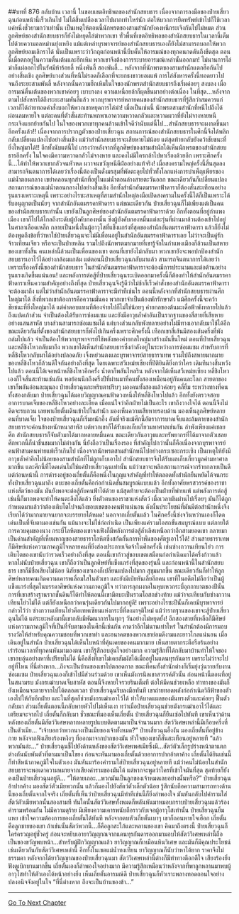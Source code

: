 ##บทที่ 876 กลับบ้าน
เวลานี้ ในขอบเขตอิทธิพลของสำนักสยบธาร เนื่องจากการลงมือของป๋ายเสี่ยวฉุนก่อนหน้านี้เร็วเกินไป ไม่ได้สิ้นเปลืองเวลาไปมากเท่าไหร่นัก ต่อให้บวกการยึดทรัพย์เข้าไปก็ใช้เวลาแค่หนึ่งชั่วยามกว่าเท่านั้น
เป็นเหตุให้ตอนนี้นักพรตของสามสำนักยังคงหนีกระเจิงกันไปไม่หมด ส่วนลูกศิษย์ของสำนักสยบธารก็ยังไม่หยุดไล่ฆ่าพวกเขา ทั่วพื้นที่เขตอิทธิพลของสำนักสยบธารในเวลานี้เต็มไปด้วยความอลหม่านยุ่งเหยิง
แม้แต่เหล่าบุรพาจารย์ของสำนักสยบธารเองก็ยังไม่สามารถบอกให้พวกลูกศิษย์ยอมเลิกราได้ นั่นเป็นเพราะว่าวิกฤตก่อนหน้านี้บีบคั้นให้อารมณ์ของทุกคนกดดันถึงขีดสุด ตอนนี้เมื่อตกอยู่ในความตื่นเต้นและฮึกเหิม พวกเขาจึงต้องการระบายอารมณ์เหล่านั้นออกมา!
ไม่นานการไล่ฆ่าก็แผ่ออกไปในรัศมีห้าร้อยลี้ หนึ่งพันลี้ สองพันลี้...
หลังจากที่นักพรตของสามสำนักแตกฮือกันไปอย่างสิ้นเชิง ลูกศิษย์บางส่วนที่หนีไม่รอดก็เลือกที่จะยกธงขาวยอมแพ้
การไล่สังหารครั้งนี้ทอดยาวไปจนถึงระยะสามพันลี้ หลังจากนั้นความฮึกเหิมในใจของนักพรตสำนักสยบธารถึงเริ่มค่อยๆ สงบลง เมื่ออารมณ์ตื่นเต้นของพวกเขาค่อยๆ เบาบางลง ความเหนื่อยล้าก็ผุดขึ้นมาอย่างต่อเนื่อง ในที่สุด...หลังจากตามไปสังหารได้ถึงระยะสามพันลี้แล้ว พวกบุรพาจารย์หลายคนของสำนักสยบธารที่รู้สึกว่าสมควรแก่เวลาก็ได้ถ่ายทอดคำสั่งบอกให้พวกเขาหยุดการไล่ฆ่า!
เมื่อเป็นเช่นนี้ นักพรตสามสำนักที่หนีไปถึงได้ผ่อนลมหายใจ แต่ละคนที่ตัวสั่นสะท้านพกพาเอาความหวาดกลัวและหวาดผวาที่ยังไม่จางหายหนีกระเจิงแยกย้ายกันไป
ในใจของพวกเขาทุกคนล้วนเข้าใจดีว่านับแต่นี้ไป...สำนักสยบธารจะผงาดขึ้นมาอีกครั้งแล้ว!!
เนื่องจากการปรากฏตัวของป๋ายเสี่ยวฉุน สถานการณ์ของสำนักสยบธารในศึกนี้จึงได้พลิกกลับเปลี่ยนแปลงไปอย่างสิ้นเชิง แม้ว่าสำนักสยบธารจะเสียหายไม่น้อย แต่สุดท้ายกลับยังคว้าชัยชนะที่ยิ่งใหญ่มาได้!!
อีกทั้งนับแต่นี้ไป เกรงว่าหลังจากที่ลูกศิษย์ของสามสำนักได้เห็นนักพรตของสำนักสยบธารอีกครั้ง ในใจคงมีความหวาดกลัวไม่จางหาย และคงไม่มีใครกล้าไปหาเรื่องด้วยอีก เพราะศึกครั้งนี้...ได้ทำให้พวกเขากลัวจนหัวหด ผวาจนขวัญหนีดีฝ่ออย่างแท้จริง!
เมื่อสงครามใหญ่ครั้งนี้สิ้นสุดลง สามารถจินตนาการได้เลยว่าเรื่องนี้ต้องเป็นดั่งมรสุมที่พัดตะลุยไปทั่วทั้งโลกแห่งการบำเพ็ญเพียรของแม่น้ำตอนกลาง เขย่าคลอนทุกสำนักที่อยู่ในแม่น้ำตอนล่างสายตะวันออก ขณะเดียวกันก็เปลี่ยนแปลงสถานการณ์ของแม่น้ำตอนกลางไปอย่างสิ้นเชิง
อีกทั้งสำนักอันตมรรคาฟ้าดาราก็ต้องสั่นสะเทือนอย่างรุนแรงเพราะเหตุนี้ เพราะอย่างไรซะสาเหตุที่สามสำนักใหญ่ลงมือเปิดสงครามในครั้งนี้ได้ก็เป็นเพราะได้รับอนุญาตเป็นนัยๆ จากสำนักอันตมรรคาฟ้าดารา
แต่ขณะเดียวกัน ป๋ายเสี่ยวฉุนก็ไม่เพียงแต่เป็นคนของสำนักสยบธารเท่านั้น เขายังเป็นลูกศิษย์ของสำนักอันตมรรคาฟ้าดาราด้วย อีกทั้งตอนที่อยู่กำแพงเมือง เขาก็ไปได้ไกลถึงระดับผู้บังคับกองหมื่น
ซึ่งผู้บังคับกองหมื่นแต่ละรุ่นที่ผ่านมาล้วนต้องเข้าไปอยู่ในศาลาเลือดเหล็ก กลายเป็นหนึ่งในผู้อาวุโสที่แข็งแกร่งที่สุดของสำนักอันตมรรคาฟ้าดารา แล้วก็ยิ่งไม่ต้องพูดถึงข้อที่ว่าหาใช่ป๋ายเสี่ยวฉุนจะไม่มีเพื่อนอยู่ในสำนักอันตมรรคาฟ้าดาราเลย ไม่ว่าจะเป็นคู่รักจ้าวเทียนเจียว หรือจะเป็นป๋ายหลิน รวมไปถึงนักพรตมากมายที่เขารู้จักในกำแพงเมืองก็ล้วนเป็นสหายของเขาทั้งสิ้น
คนเหล่านี้ล้วนเป็นเพื่อนของเขา ตอนที่เขายังไม่กลับมา พวกเขายังจะพอปกป้องสำนักสยบธารเอาไว้ได้อย่างกล้อมแกล้ม แต่ตอนนี้ป๋ายเสี่ยวฉุนกลับมาแล้ว สามารถจินตนาการได้เลยว่าเพราะเรื่องครั้งนี้ของสำนักสยบธาร ในสำนักอันตมรรคาฟ้าดาราจะต้องมีการประนามและต่อต้านอย่างรุนแรงเกิดขึ้นแน่นอน!
และพลังการต่อสู้ที่ป๋ายเสี่ยวฉุนระเบิดออกมาครั้งนี้ก็ต้องทำให้สำนักอันตมรรคาฟ้าดาราเห็นความสำคัญอย่างถึงที่สุด ป๋ายเสี่ยวฉุนจึงรู้ดีว่าไม่ช้าก็เร็วคำสั่งของสำนักอันตมรรคาฟ้าดาราจะต้องมาถึง
แต่ไม่ว่าสำนักอันตมรรคาฟ้าดาราจะมีท่าทีเช่นไร ตอนนี้หลังจากที่สำนักสยบธารผ่านศึกใหญ่มาได้ สิ่งที่พวกเขาต้องการคือความมั่นคง พวกเขาจำเป็นต้องพักรักษาตัว แม้ศึกครั้งนี้จะคว้าชัยชนะที่ยิ่งใหญ่มาได้ แต่ค่าตอบแทนที่ต้องจ่ายไปก็ไม่ใช่น้อยๆ
ค่ายกลของต้นมะเดื่อฟ้าพังทลายไปแล้วถึงแปดเก้าส่วน จำเป็นต้องได้รับการซ่อมแซม และยังมีอาวุธล้ำค่าอันเป็นรากฐานของสี่สายที่เสียหายอย่างแสนสาหัส บางส่วนสามารถซ่อมแซมได้ แต่บางส่วนกลับพังทลายอย่างไม่มีทางเอากลับมาใช้ได้อีก
ขณะเดียวกันที่ตั้งของสำนักสยบธารก็พังไปเกินครึ่งเพราะศึกครั้งนี้ เทือกเขาสี่เส้นมีสองเส้นครึ่งที่พังถล่มไปแล้ว จำเป็นต้องให้พวกบุรพาจารย์ใช้พลังของค่ายกลใหญ่มาสร้างมันขึ้นใหม่
ตอนที่ป๋ายเสี่ยวฉุนและหลี่ชิงโหวกลับมาถึง พวกเขาได้เห็นสำนักสยบธารซึ่งกำลังอยู่ในระหว่างการซ่อมแซม สำหรับการที่หลี่ชิงโหวกลับมาได้อย่างปลอดภัย เจิ้งหย่วนตงและบุรพาจารย์สายธาราเทพ รวมไปถึงสหายมากมายของหลี่ชิงโหวก็ล้วนดีใจกันอย่างถึงที่สุด โดยเฉพาะสวีเหม่ยเซียงที่ปิติยินดียิ่งกว่าใคร เดิมทีนางสิ้นหวังไปแล้ว ตอนนี้ได้เจอหน้าหลี่ชิงโหวอีกครั้ง น้ำตาก็พลันไหลริน
หลังจากได้เห็นสวีเหม่ยเซียง หลี่ชิงโหวเองก็ใจสั่นสะท้านเช่นกัน พอย้อนนึกถึงครึ่งปีที่ผ่านมาที่คนทั้งสองเหมือนอยู่กันคนละโลก สายตาของเขาก็พลันอ่อนละมุนลง ป๋ายเสี่ยวฉุนกะพริบตาปริบๆ มองคนทั้งสองแล้วค่อยๆ คลี่ยิ้ม ระหว่างทางที่คนทั้งสองกลับมา ป๋ายเสี่ยวฉุนได้มอบวิญญาณคนฟ้าดวงหนึ่งให้หลี่ชิงโหวไปแล้ว อีกทั้งยังตรวจสอบอาการบาดเจ็บของหลี่ชิงโหวอย่างละเอียด เมื่อแน่ใจว่าอีกฝ่ายไม่เป็นอะไร เขาถึงวางใจได้ ตอนนี้จึงไม่คิดจะรบกวน เลยพาเถี่ยตั้นเดินเข้าไปในสำนัก
มองเห็นความเสียหายรอบด้าน มองเห็นลูกศิษย์หลายคนที่บาดเจ็บ ใจของป๋ายเสี่ยวฉุนก็เริ่มหนักอึ้ง
อันที่จริงแม้ศึกนี้อัตราการบาดเจ็บและล้มตายของสำนักสยบธารจะค่อนข้างหนักหนาสาหัส แต่พวกเขาก็ได้รับผลเก็บเกี่ยวมหาศาลเช่นกัน ลำพังเพียงแค่เชลยศึก สำนักสยบธารก็จับตัวมาได้มากหลายหมื่นคน ขณะเดียวกันอาวุธและทรัพยากรที่ได้มาจากตัวเชลยศึกพวกนี้ก็น่าชื่นชมมากไม่ต่างกัน
นี่ยังถือว่าเป็นเรื่องรอง ที่สำคัญไปกว่านั้นก็คือเนื่องจากบุรพาจารย์คนฟ้าสามคนพ่ายแพ้เร็วเกินไป เนื่องจากนักพรตสามสำนักหนีไปอย่างกระเซอะกระเซิง เป็นเหตุให้ยังมีอาวุธล้ำค่าอีกไม่น้อยของสามสำนักที่ไม่ถูกเก็บเอาไป สำนักสยบธารจึงได้รับผลเก็บเกี่ยวมูลค่ามหาศาลมากขึ้น
และศึกนี้ที่โดดเด่นไม่ใช่แค่ป๋ายเสี่ยวฉุนเท่านั้น แม้ว่าเขาจะพลิกสถานการณ์จากร้ายกลายเป็นดี แต่ก่อนหน้านี้ การดำรงอยู่ของเถี่ยตั้นก็คือหนึ่งในกุญแจสำคัญที่ทำให้ตลอดทั้งสำนักยืนหยัดได้จนกระทั่งป๋ายเสี่ยวฉุนมาถึง
ตบะของเถี่ยตั้นคือก่อกำเนิดขั้นสมบูรณ์แบบแล้ว อีกทั้งอาศัยพรสวรรค์ของราชาแห่งสัตว์ของมัน มันยังพอจะต่อสู้กับคนฟ้าได้ด้วย แม้สุดท้ายจะต้องเป็นฝ่ายที่พ่ายแพ้ แต่พลังการต่อสู้เช่นนี้ก็มากพอจะทำให้คนตะลึงได้แล้ว
ยิ่งตัวตนของราชาแห่งสัตว์ เมื่อเวลาผันผ่านไปเรื่อยๆ มันก็ได้ถูกกำหนดมาแล้วว่าต้องเติบโตไปจนถึงขอบเขตของคนฟ้าแน่นอน ดังนั้นประโยชน์ที่มันมีต่อสำนักหนึ่งจึงเรียกได้ว่ามากมายจนยากจะบรรยายได้หมด!
นอกจากเถี่ยตั้นแล้ว ในศึกครั้งนี้ซ่งจวินหว่านเองก็โดดเด่นเป็นที่จับตามองเช่นกัน แม้นางจะไม่ใช่ก่อกำเนิด เป็นเพียงแค่รวมโอสถขั้นสมบูรณ์แบบ แต่ภายใต้การควบคุมของนาง กระบี่โลหิตของเขาจงเฟิงก็มีพลังการต่อสู้ล้ำเลิศเหนือกว่าอีกสามยอดเขา กลายมาเป็นด่านสำคัญที่เหี้ยมหาญของสายธาราโลหิตซึ่งสกัดกั้นการห้ำหั่นของศัตรูเอาไว้ได้!
ส่วนสายธาราเทพก็มีศิษย์แห่งความภาคภูมิใจหลายคนที่ยิ่งส่องประกายเจิดจ้าในศึกครั้งนี้ เช่นซ่างกวานเทียนโย่ว การเติบโตของเขานับว่ารวดเร็วอย่างถึงที่สุด ตอนนี้เขาก้าวสู่ขอบเขตเสมือนก่อกำเนิดมาได้ครึ่งก้าวแล้ว หากไม่นับป๋ายเสี่ยวฉุน เขาก็ถือว่าเป็นลูกศิษย์ที่แข็งแกร่งที่สุดของรุ่นนี้
และก่อนหน้านี้ในสำนักสยบธาร เขาก็มีชื่อเสียงไม่น้อย นิสัยของเขาเองก็เปลี่ยนแปลงไปมาก สุขุมมากขึ้น ขณะเดียวกันก็ทำให้ลูกศิษย์หลายคนเกิดความเคารพเลื่อมใสในตัวเขา
และยังมีเป่ยหันเลี่ยอีกคน เขาที่ในอดีตไม่ถือว่าเป็นผู้แข็งแกร่งที่สุดในบรรดาศิษย์แห่งความภาคภูมิใจ ทว่าการลุกผงาดในหุบเหวกระบี่อุกกาบาตของปีนั้น การที่เขาสร้างฐานรากชั้นดินก็ได้ทำให้ตอนนี้เขามีตบะเป็นรวมโอสถช่วงท้าย แม้ว่าจะเทียบกับซ่างกวานเทียนโย่วไม่ได้ แต่ก็ยังเหนือกว่าคนรุ่นเดียวกันไปมากอยู่ดี!
เพราะอย่างไรซะปีนั้นก็เคยมีบุรพาจารย์กล่าวไว้ว่า ซ่างกวานเทียนโย่วคือเทพเซียนแห่งกระบี่ที่ลงมาจุติใหม่ แม้ว่ารากฐานของเขาจะสู้ป๋ายเสี่ยวฉุนไม่ได้ แต่ระยะหลังมานี้เขากลับมีพัฒนาการในทุกๆ วันอย่างไม่หยุดยั้ง!
อีกสองสายที่เหลือก็มีศิษย์แห่งความภาคภูมิใจที่เป็นที่จับตามองในศึกนี้เช่นกัน คาดว่าอีกไม่นานเท่าไหร่ ในสำนักต้องมีการมอบรางวัลให้สำหรับคุณความชอบที่พวกเขาทำ และอนาคตของพวกเขาย่อมดีงามและยาวไกลแน่นอน
เมื่อเดินอยู่ในสำนัก ป๋ายเสี่ยวฉุนได้เห็นใบหน้าที่คุ้นเคยของคนมากมาย เห็นสายตากระตือรือร้นอย่างเร่าร้อนเวลาที่ทุกคนหันมามองตน เขาก็รู้สึกอบอุ่นใจอย่างมาก ความรู้สึกที่ได้กลับมาบ้านทำให้ใจของเขาอบอุ่นอย่างหาที่เปรียบไม่ได้
นี่คือสิ่งที่เขาไม่เคยสัมผัสได้เมื่ออยู่ในแดนทุรกันดาร เพราะไม่ว่าจะไปอยู่ที่ไหน ที่นี่ต่างหาก...ถึงจะเป็นบ้านของเขาไปตลอดกาล
ขณะที่คนทั้งสำนักต่างก็เริ่มยุ่งวุ่นวายกับงานซ่อมแซม ป๋ายเสี่ยวฉุนเองก็เข้าไปมีส่วนร่วมด้วย เขาเห็นมังกรนิลเขาสวรรค์ตัวนั้น ก่อนหน้านี้ตอนที่อยู่ในสนามรบ มังกรเฒ่าบาดเจ็บสาหัส ตอนนี้จึงหายใจรวยรินเต็มที ต่อให้มีคนช่วยเหลือ ท่าทางของมันก็ยังเหมือนจะตายจากไปได้ตลอดเวลา ป๋ายเสี่ยวฉุนรีบลงมือทันที เขาถ่ายทอดพลังก่อกำเนิดวิถีฟ้าของตัวเองไปให้กับอีกฝ่าย และในที่สุดก็ช่วยมังกรเฒ่าเอาไว้ได้ ทำให้บาดแผลของมันทรงตัวและค่อยๆ ฟื้นตัวกลับมา
ส่วนเถี่ยตั้นตอนนี้กลับหายหัวไปไม่เห็นเงา ทว่าเมื่อป๋ายเสี่ยวฉุนช่วยมังกรเฒ่าเอาไว้ได้และเตรียมจะจากไป เถี่ยตั้นก็กลับมา ชั่วขณะที่มองเห็นเถี่ยตั้น ป๋ายเสี่ยวฉุนก็ยืนเซ่อไปทันที เขาเห็นว่าด้านหลังของเถี่ยตั้นมีสัตว์วิเศษหลากหลายรูปแบบติดตามมาเป็นจำนวนมาก สัตว์วิเศษเหล่านี้มีเกือบครึ่งที่เป็นตัวเมีย...
“เจ้าบอกว่าพวกนางเป็นเมียของเจ้าทั้งหมด?” ป๋ายเสี่ยวฉุนอึ้งงัน มองเถี่ยตั้นที่อยู่ข้างกาย หลังจากฟังเสียงร้องหงิงๆ ที่ออกมาจากปากของมัน หัวใจของเขาก็สั่นสะเทือนอยู่หลายที
“แล้วพวกมันล่ะ...” ป๋ายเสี่ยวฉุนชี้ไปยังด้านหลังของสัตว์วิเศษเพศเมียซึ่งมี...สัตว์ตัวเล็กรูปร่างหน้าตาแตกต่างกันนับพันตัวที่ตามมาเป็นโขยง ก่อนจะหันมามองเถี่ยตั้นด้วยอาการปากอ้าตาค้าง
เถี่ยตั้นได้ยินเช่นนี้ก็ทำสีหน้าภาคภูมิใจในตัวเอง มันหันมาร้องคำรามใส่ป๋ายเสี่ยวฉุนอยู่หลายที แม้ว่าคนไม่น้อยในสำนักสยบธารจะพอเดาความหมายจากเสียงคำรามของมันได้ แต่หากจะพูดว่าใครที่เข้าใจมันที่สุด สุดท้ายก็ยังคงเป็นป๋ายเสี่ยวฉุนอยู่ดี...
“ให้ตายเถอะ...พวกมันเป็นลูกของเจ้าหมดเลยอย่างนั้นหรือ?” ป๋ายเสี่ยวฉุนอ้าปากค้าง มองสัตว์ตัวเมียพวกนั้น แล้วก็มองไปยังสัตว์ตัวเล็กตัวน้อย รู้สึกนับถือความสามารถทางด้านนี้ของเถี่ยตั้นจากใจจริง
เถี่ยตั้นที่เห็นว่าป๋ายเสี่ยวฉุนมีท่าทีเช่นนี้ก็ยิ่งลำพองใจ มันหันกลับไปคำรามใส่สัตว์ตัวเมียพวกนั้นสองสามที ทันใดนั้นสัตว์วิเศษทั้งหมดก็พลันหันมาหมอบกราบป๋ายเสี่ยวฉุนแล้วร้องคำรามพร้อมกัน
ไม่มีความดุร้าย มีเพียงความเคารพนับถือราวกับเจอผู้อาวุโสเท่านั้น
ป๋ายเสี่ยวฉุนยิ้มแหย เข้าใจความต้องการของเถี่ยตั้นได้ทันที หลังจากตบหัวเถี่ยตั้นเบาๆ เขาก็ถอนหายใจเฮือก เถี่ยตั้นคือลูกชายของเขา ถ้าเช่นนั้นสัตว์พวกนี้...ก็คือลูกสะใภ้และหลานของเขา
คิดมาถึงตรงนี้ ป๋ายเสี่ยวฉุนก็ใคร่ครวญอยู่ชั่วครู่ ก่อนจะหยิบเอายาวิญญาณจากแดนทุรกันดารออกมามอบให้สัตว์วิเศษเหล่านี้ถือเป็นของขวัญพบหน้า...สำหรับผู้ฝึกวิญญาณแล้ว ยาวิญญาณก็เหมือนหินวิเศษ และมันก็มีคุณประโยชน์เช่นเดียวกันกับสัตว์วิเศษเหล่านี้ อีกทั้งในเขตแม่น้ำทงเทียน ยาวิญญาณก็นับว่าหาได้ยาก ราคาจึงไม่ธรรมดา
หลังจากได้ยาวิญญาณของป๋ายเสี่ยวฉุนมา สัตว์วิเศษเหล่านี้ต่างก็มีท่าทางดีอกดีใจ เสียงร้องยิ่งฟังดูเบิกบานมากขึ้น เถี่ยตั้นเองก็ลำพองใจอย่างมาก มีความรู้สึกเหมือนว่าหลังจากที่พาลูกหลานมาพบผู้อาวุโสทำให้ตัวเองได้หน้าอย่างยิ่ง
เห็นเถี่ยตั้นอารมณ์ดี ป๋ายเสี่ยวฉุนก็หัวเราะพลางทอดถอนใจอย่างปลงอนิจจังอยู่ในใจ
“ที่นี่ต่างหาก ถึงจะเป็นบ้านของข้า...”

------


[Go To Next Chapter]( ./23.md)